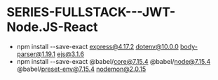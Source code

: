 # SERIES-FULLSTACK---JWT-Node.JS-React
- npm install --save-exact express@4.17.2 dotenv@10.0.0 body-parser@1.19.1 ejs@3.1.6
- npm install --save-exact @babel/core@7.15.4 @babel/node@7.15.4 @babel/preset-env@7.15.4 nodemon@2.0.15